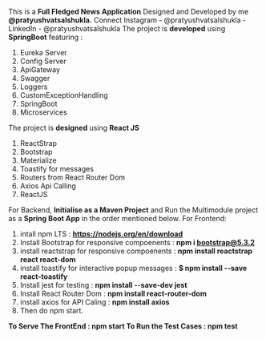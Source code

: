 This is a **Full Fledged News Application** Designed and Developed by me **@pratyushvatsalshukla.**
Connect  Instagram - @pratyushvatsalshukla - LinkedIn - @pratyushvatsalshukla
The project is **developed** using **SpringBoot** featuring : 
1. Eureka Server
2. Config Server
3. ApiGateway
4. Swagger
5. Loggers
6. CustomExceptionHandling
7. SpringBoot
8. Microservices
   
The project is **designed** using **React JS**
1. ReactStrap
2. Bootstrap
3. Materialize
4. Toastify for messages
5. Routers from React Router Dom
6. Axios Api Calling
7. ReactJS

For Backend, **Initialise as a Maven Project** and Run the Multimodule project as a **Spring Boot App** in the order mentioned below.
For Frontend:
1. intall npm LTS : **https://nodejs.org/en/download**
2. Install Bootstrap for responsive compoenents : **npm i bootstrap@5.3.2**
3. install reactstrap for responsive compoenents : **npm install reactstrap react react-dom**
4. install toastify for interactive popup messages : **$ npm install --save react-toastify**
5. Install jest for testing : **npm install --save-dev jest**
6. Install React Router Dom : **npm install react-router-dom**
7. install axios for API Caling : **npm install axios**
8. Then do npm start.

**To Serve The FrontEnd : npm start
To Run the Test Cases : npm test**
